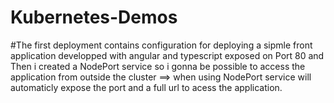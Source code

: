 # Kubernetes-Demos
#The first deployment contains configuration for deploying a sipmle front application developped with angular and typescript
exposed on Port 80 
and Then i created a NodePort service so i gonna be possible to access the application from outside the cluster 
==> when using NodePort service will automaticly expose the port and a full url to acess the application.
